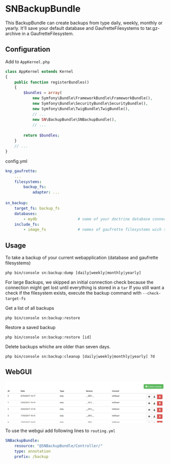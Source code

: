 # SNBackupBundle

This BackupBundle can create backups from type daily, weekly, monthly or yearly. It'll save your default database and GaufretteFilesystems to tar.gz-archive in a GaufretteFilesystem.

## Configuration

Add to `AppKernel.php`

```php
class AppKernel extends Kernel
{
    public function registerBundles()
    {
        $bundles = array(
            new Symfony\Bundle\FrameworkBundle\FrameworkBundle(),
            new Symfony\Bundle\SecurityBundle\SecurityBundle(),
            new Symfony\Bundle\TwigBundle\TwigBundle(),
            // ...
            new SN\BackupBundle\SNBackupBundle(),
            // ...
            
        return $bundles;
    }
    // ...
}
```

config.yml

```yaml
knp_gaufrette:
    ...
    filesystems:
        backup_fs:
            adapter: ...

sn_backup:
    target_fs: backup_fs
    databases: 
        - mydb                  # name of your doctrine database connection
    include_fs:
        - image_fs              # names of gaufrette filesystems wich should backuped
```

## Usage

To take a backup of your current webapplication (database and gaufrette filesystems)

    php bin/console sn:backup:dump [daily|weekly|monthly|yearly]

For large Backups, we skipped an initial connection check because the connection might get lost until everything is stored in a `tar`
If you still want a check if the filesystem exists, execute the backup command with `--check-target-fs`

Get a list of all backups

    php bin/console sn:backup:restore

Restore a saved backup

    php bin/console sn:backup:restore [id]
    
Delete backups whiche are older than seven days.

    php bin/console sn:backup:cleanup [daily|weekly|monthly|yearly] 7d

## WebGUI

![webgui](Resources/doc/web_gui.jpg)

To use the webgui add following lines to `routing.yml`
```yaml
SNBackupBundle:
    resource: "@SNBackupBundle/Controller/"
    type: annotation
    prefix: /backup
```
